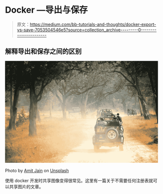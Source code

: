 # Docker —导出与保存

> 原文：<https://medium.com/bb-tutorials-and-thoughts/docker-export-vs-save-7053504546e5?source=collection_archive---------0----------------------->

## 解释导出和保存之间的区别

![](img/92f43fec3741982761297eebb8f8af97.png)

Photo by [Amit Jain](https://unsplash.com/@amitjain0106?utm_source=medium&utm_medium=referral) on [Unsplash](https://unsplash.com?utm_source=medium&utm_medium=referral)

使用 docker 开发时共享图像变得很常见。这里有一篇关于不需要任何注册表就可以共享图片的文章。